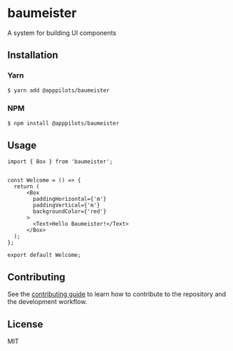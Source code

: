 # baumeister

A system for building UI components

## Installation
### Yarn
```bash
$ yarn add @apppilots/baumeister
```
### NPM
```bash
$ npm install @apppilots/baumeister
```

## Usage

```tsx
import { Box } from 'baumeister';


const Welcome = () => {
  return (
      <Box
        paddingHorizontal={'m'}
        paddingVertical={'m'}
        backgroundColor={'red'}
      >
        <Text>Hello Baumeister!</Text>
      </Box>
  );
};

export default Welcome;

```

## Contributing

See the [contributing guide](CONTRIBUTING.md) to learn how to contribute to the repository and the development workflow.

## License

MIT
